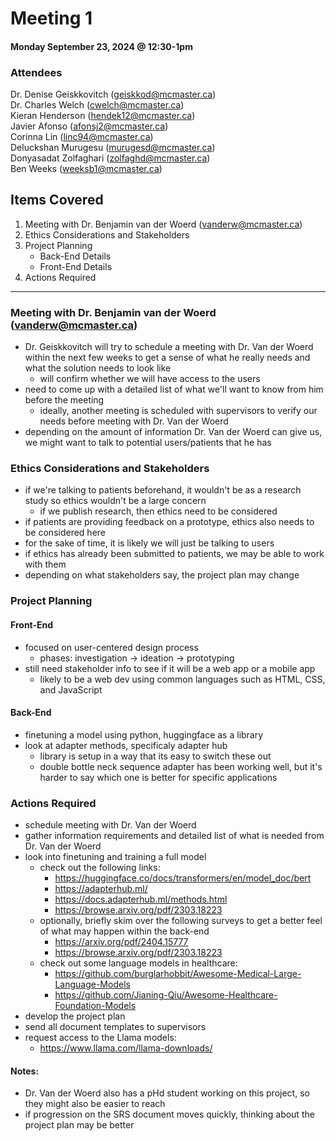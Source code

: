 # Meeting 1

#### Monday September 23, 2024 @ 12:30-1pm

### Attendees
Dr. Denise Geiskkovitch (geiskkod@mcmaster.ca)  
Dr. Charles Welch (cwelch@mcmaster.ca)  
Kieran Henderson (hendek12@mcmaster.ca)  
Javier Afonso (afonsj2@mcmaster.ca)  
Corinna Lin (linc94@mcmaster.ca)  
Deluckshan Murugesu (murugesd@mcmaster.ca)  
Donyasadat Zolfaghari (zolfaghd@mcmaster.ca)  
Ben Weeks (weeksb1@mcmaster.ca)  

## Items Covered
1. Meeting with Dr. Benjamin van der Woerd (vanderw@mcmaster.ca)
2. Ethics Considerations and Stakeholders
3. Project Planning  
    - Back-End Details  
    - Front-End Details
4. Actions Required

---

### Meeting with Dr. Benjamin van der Woerd (vanderw@mcmaster.ca)
- Dr. Geiskkovitch will try to schedule a meeting with Dr. Van der Woerd within the next few weeks to get a sense of what he really needs and what the solution needs to look like
    - will confirm whether we will have access to the users
- need to come up with a detailed list of what we'll want to know from him before the meeting
    - ideally, another meeting is scheduled with supervisors to verify our needs before meeting with Dr. Van der Woerd
- depending on the amount of information Dr. Van der Woerd can give us, we might want to talk to potential users/patients that he has

### Ethics Considerations and Stakeholders
- if we're talking to patients beforehand, it wouldn't be as a research study so ethics wouldn't be a large concern
    - if we publish research, then ethics need to be considered
- if patients are providing feedback on a prototype, ethics also needs to be considered here
- for the sake of time, it is likely we will just be talking to users
- if ethics has already been submitted to patients, we may be able to work with them
- depending on what stakeholders say, the project plan may change

### Project Planning
#### Front-End
- focused on user-centered design process
    - phases: investigation -> ideation -> prototyping
- still need stakeholder info to see if it will be a web app or a mobile app
    - likely to be a web dev using common languages such as HTML, CSS, and JavaScript

#### Back-End
- finetuning a model using python, huggingface as a library
- look at adapter methods, specificaly adapter hub
    - library is setup in a way that its easy to switch these out
    - double bottle neck sequence adapter has been working well, but it's harder to say which one is better for specific applications

### Actions Required
- schedule meeting with Dr. Van der Woerd
- gather information requirements and detailed list of what is needed from Dr. Van der Woerd
- look into finetuning and training a full model
    - check out the following links:
        - https://huggingface.co/docs/transformers/en/model_doc/bert
        - https://adapterhub.ml/
        - https://docs.adapterhub.ml/methods.html
        - https://browse.arxiv.org/pdf/2303.18223
    - optionally, briefly skim over the following surveys to get a better feel of what may happen within the back-end
        - https://arxiv.org/pdf/2404.15777
        - https://browse.arxiv.org/pdf/2303.18223
    - check out some language models in healthcare:
        - https://github.com/burglarhobbit/Awesome-Medical-Large-Language-Models
        - https://github.com/Jianing-Qiu/Awesome-Healthcare-Foundation-Models
- develop the project plan
- send all document templates to supervisors
- request access to the Llama models:
    - https://www.llama.com/llama-downloads/


#### Notes:
- Dr. Van der Woerd also has a pHd student working on this project, so they might also be easier to reach 
- if progression on the SRS document moves quickly, thinking about the project plan may be better